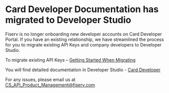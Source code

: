 # Card Developer Documentation has migrated to Developer Studio

Fiserv is no longer onboarding new developer accounts on Card Developer Portal. If you have an existing relationship, we have streamlined the process for you to migrate existing API Keys and company developers to Developer Studio.

To migrate existing API Keys  – [Getting Started When Migrating](/product/CardDeveloper/docs/?path=/docs/gettingstarted/getting-started-when-migerating.md)

You will find detailed documentation in Developer Studio - [Card Developer](/product/CardDeveloper)
 
For any issues, please email us at CS_API_Product_Management@fiserv.com
